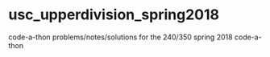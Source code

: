 # usc_upperdivision_spring2018
code-a-thon problems/notes/solutions for the 240/350 spring 2018 code-a-thon

